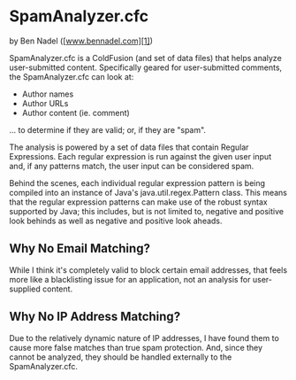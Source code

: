 
# SpamAnalyzer.cfc

by Ben Nadel ([www.bennadel.com][1])

SpamAnalyzer.cfc is a ColdFusion (and set of data files) that helps analyze 
user-submitted content. Specifically geared for user-submitted comments, the
SpamAnalyzer.cfc can look at:

* Author names
* Author URLs
* Author content (ie. comment)

... to determine if they are valid; or, if they are "spam". 

The analysis is powered by a set of data files that contain Regular 
Expressions. Each regular expression is run against the given user input and, 
if any patterns match, the user input can be considered spam.

Behind the scenes, each individual regular expression pattern is being compiled
into an instance of Java's java.util.regex.Pattern class. This means that the
regular expression patterns can make use of the robust syntax supported by 
Java; this includes, but is not limited to, negative and positive look behinds
as well as negative and positive look aheads.

## Why No Email Matching?

While I think it's completely valid to block certain email addresses, that 
feels more like a blacklisting issue for an application, not an analysis for 
user-supplied content.

## Why No IP Address Matching?

Due to the relatively dynamic nature of IP addresses, I have found them to
cause more false matches than true spam protection. And, since they cannot be
analyzed, they should be handled externally to the SpamAnalyzer.cfc.


[1]: http://www.bennadel.com